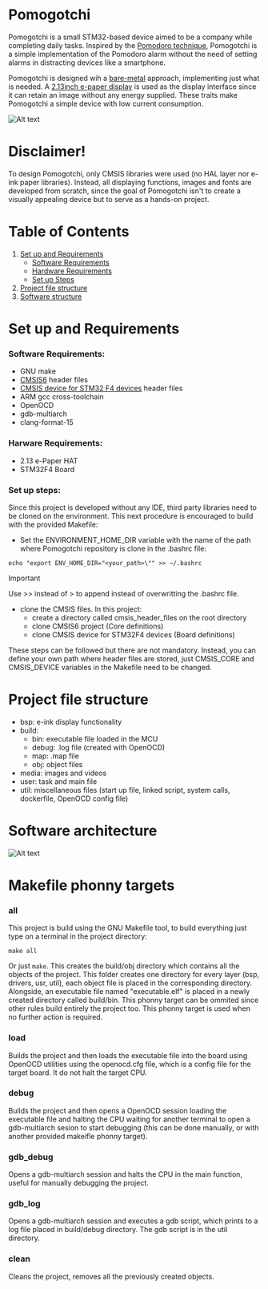 # Pomogotchi

Pomogotchi is a small STM32-based device aimed to be a company while completing daily tasks. Inspired by the [Pomodoro technique](https://en.wikipedia.org/wiki/Pomodoro_Technique), Pomogotchi is a simple implementation of the Pomodoro alarm without the need of setting alarms in distracting devices like a smartphone.

Pomogotchi is designed wih a [bare-metal](https://en.wikipedia.org/wiki/Bare_machine) approach, implementing just what is needed. A [2.13inch e-paper display](https://www.waveshare.com/product/displays/e-paper/2.13inch-e-paper-hat-plus.htm) is used as the display interface since it can retain an image without any energy supplied. These traits make Pomogotchi a simple device with low current consumption.


![Alt text](media/pomogotchiDisplay.jpeg)

# Disclaimer!

To design Pomogotchi, only CMSIS libraries were used (no HAL layer nor e-ink paper libraries). Instead, all displaying functions, images and fonts are developed from scratch, since the goal of Pomogotchi isn't to create a visually appealing device but to serve as a hands-on project.


# Table of Contents

1. [Set up and Requirements](#set-up-and-requirements)
    - [Software Requirements](#software-requirements)
    - [Hardware Requirements](#hardware-requirements)
    - [Set up Steps](#set-up-steps)
2. [Project file structure](#project-file-structure)
3. [Software structure](#software-structure)


# Set up and Requirements

### Software Requirements:
- GNU make
- [CMSIS6](https://github.com/ARM-software/CMSIS_6) header files
- [CMSIS device for STM32 F4 devices](https://github.com/STMicroelectronics/cmsis_device_f4) header files
- ARM gcc cross-toolchain
- OpenOCD
- gdb-multiarch
- clang-format-15

### Harware Requirements:
- 2.13 e-Paper HAT
- STM32F4 Board

### Set up steps:
Since this project is developed without any IDE, third party libraries need to be cloned on the environment. This next procedure is encouraged to build with the provided Makefile:

- Set the ENVIRONMENT_HOME_DIR variable with the name of the path where Pomogotchi repository is clone in the .bashrc file:

```
echo "export ENV_HOME_DIR="<your_path>\"" >> ~/.bashrc
```
> [!IMPORTANT]
> Use >> instead of > to append instead of overwritting the .bashrc file.

- clone the CMSIS files. In this project:
    - create a directory called cmsis_header_files on the root directory
    - clone CMSIS6 project (Core definitions)
    - clone CMSIS device for STM32F4 devices (Board definitions)

These steps can be followed but there are not mandatory. Instead, you can define your own path where header files are stored, just CMSIS_CORE and CMSIS_DEVICE variables in the Makefile need to be changed. 

# Project file structure

- bsp: e-ink display functionality
- build:
    - bin: executable file loaded in the MCU
    - debug: .log file (created with OpenOCD)
    - map: .map file
    - obj: object files
- media: images and videos
- user: task and main file
- util: miscellaneous files (start up file, linked script, system calls, dockerfile, OpenOCD config file)

# Software architecture

![Alt text](media/softwareStructure.png)


# Makefile phonny targets

### all

This project is build using the GNU Makefile tool, to build everything just type on a terminal in the project directory:
```
make all
```
Or just ```make```. This creates the build/obj directory which contains all the objects of the project. This folder creates one directory for every layer (bsp, drivers, usr, util), each object file is placed in the corresponding directory. Alongside, an executable file named "executable.elf" is placed in a newly created directory called build/bin. This phonny target can be ommited since other rules build entirely the project too. This phonny target is used when no further action is required.

### load

Builds the project and then loads the executable file into the board using OpenOCD utilities using the openocd.cfg file, which is a config file for the target board. It do not halt the target CPU.

### debug

Builds the project and then opens a OpenOCD session loading the executable file and halting the CPU waiting for another terminal to open a gdb-multiarch sesion to start debugging (this can be done manually, or with another provided makeifle phonny target).

### gdb_debug

Opens a gdb-multiarch session and halts the CPU in the main function, useful for manually debugging the project.


### gdb_log

Opens a gdb-multiarch session and executes a gdb script, which prints to a log file placed in build/debug directory. The gdb script is in the util directory.

### clean

Cleans the project, removes all the previously created objects.




